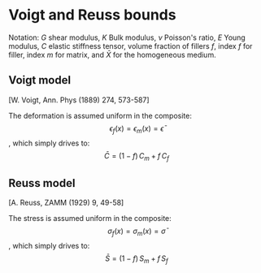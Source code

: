 # Voigt and Reuss bounds 

Notation:
$G$ shear modulus, 
$K$ Bulk modulus, 
$\nu$ Poisson's ratio, 
$E$ Young modulus, $C$ elastic stiffness tensor,
volume fraction of fillers $f$,
index $f$ for filler, index $m$ for matrix, and $\bar{X}$ for the homogeneous medium.

## Voigt model
[W. Voigt, Ann. Phys (1889) 274, 573-587]

The deformation is assumed uniform in the composite:
$$\epsilon_f(x)=\epsilon_m(x)=\bar{\epsilon}$$,
which simply drives to:
$$\bar{C}=(1-f) \,C_m+f \,C_f$$

## Reuss model
[A. Reuss, ZAMM (1929) 9, 49-58]

The stress is assumed uniform in the composite:
$$\sigma_f(x)=\sigma_m(x)=\bar{\sigma}$$,
which simply drives to:
$$\bar{S}=(1-f) \,S_m+f \,S_f$$